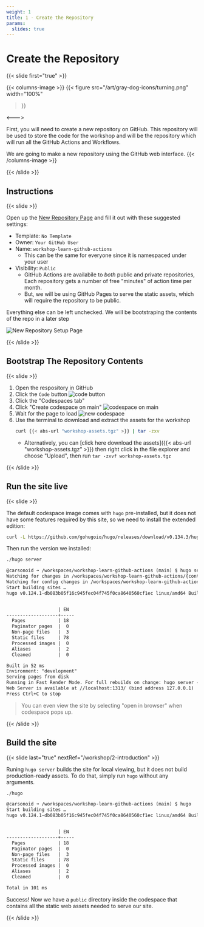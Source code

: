 ```yaml
---
weight: 1
title: 1 - Create the Repository
params:
  slides: true
---
```


# Create the Repository
{{< slide first="true" >}}

{{< columns-image >}}
{{< figure
  src="/art/gray-dog-icons/turning.png"
  width="100%"
>}}

<--->

First, you will need to create a new repository on GitHub. This repository will be used to store the code for the workshop and will
be the repository which will run all the GitHub Actions and Workflows.

We are going to make a new repository using the GitHub web interface.
{{< /columns-image >}}

{{< /slide >}}

## Instructions
{{< slide >}}

Open up the [New Repository Page](https://github.com/new) and fill it out with these suggested settings:

* Template: `No Template`
* Owner: `Your GitHub User`
* Name: `workshop-learn-github-actions`
  * This can be the same for everyone since it is namespaced under your user
* Visibility: `Public`
  * GitHub Actions are availabile to *both* public and private repositories, Each repository gets a number of free "minutes" of action time per month.
  * But, we will be using GitHub Pages to serve the static assets, which will require the repository to be public.

Everything else can be left unchecked. We will be bootstraping the contents of the repo in a later step

![New Repository Setup Page](create-page.png)

{{< /slide >}}

## Bootstrap The Repository Contents
{{< slide >}}

1. Open the respository in GitHub
2. Click the `Code` button
  ![code button](code-button.png)
1. Click the "Codespaces tab"
2. Click "Create codespace on main"
  ![codespace on main](codespace-on-main.png)
3. Wait for the page to load
![new codespace](codespace.png)
5. Use the terminal to download and extract the assets for the workshop
    ```bash
    curl {{< abs-url "workshop-assets.tgz" >}} | tar -zxv
    ```
    * Alternatively, you can [click here download the assets]({{< abs-url "workshop-assets.tgz" >}}) then right click in the file explorer and choose "Upload", then run `tar -zxvf workshop-assets.tgz`

{{< /slide >}}

## Run the site live
{{< slide >}}

The default codespace image comes with `hugo` pre-installed, but it does not have some features required by this site, so we need to install the extended edition:

```bash
curl -L https://github.com/gohugoio/hugo/releases/download/v0.134.3/hugo_extended_0.145.0_linux-amd64.tar.gz | tar -zxv hugo
```

Then run the version we installed:

```bash
./hugo server
```

```txt
@carsonoid ➜ /workspaces/workshop-learn-github-actions (main) $ hugo server
Watching for changes in /workspaces/workshop-learn-github-actions/{content,data,layouts,static,themes}
Watching for config changes in /workspaces/workshop-learn-github-actions/config.toml
Start building sites … 
hugo v0.124.1-db083b05f16c945fec04f745f0ca8640560cf1ec linux/amd64 BuildDate=2024-03-20T11:40:10Z VendorInfo=gohugoio


                   | EN  
-------------------+-----
  Pages            | 18  
  Paginator pages  |  0  
  Non-page files   |  3  
  Static files     | 78  
  Processed images |  0  
  Aliases          |  2  
  Cleaned          |  0  

Built in 52 ms
Environment: "development"
Serving pages from disk
Running in Fast Render Mode. For full rebuilds on change: hugo server --disableFastRender
Web Server is available at //localhost:1313/ (bind address 127.0.0.1) 
Press Ctrl+C to stop
```

> You can even view the site by selecting "open in browser" when codespace pops up.

{{< /slide >}}

## Build the site
{{< slide last="true" nextRef="/workshop/2-introduction"  >}}

Runing `hugo server` builds the site for local viewing, but it does not build production-ready assets. To do that, simply run `hugo` without any arguments.

```bash
./hugo
```

```txt
@carsonoid ➜ /workspaces/workshop-learn-github-actions (main) $ hugo
Start building sites … 
hugo v0.124.1-db083b05f16c945fec04f745f0ca8640560cf1ec linux/amd64 BuildDate=2024-03-20T11:40:10Z VendorInfo=gohugoio


                   | EN  
-------------------+-----
  Pages            | 18  
  Paginator pages  |  0  
  Non-page files   |  3  
  Static files     | 78  
  Processed images |  0  
  Aliases          |  2  
  Cleaned          |  0  

Total in 101 ms
```

Success! Now we have a `public` directory inside the codespace that contains all the static web assets needed to serve our site.

{{< /slide >}}

